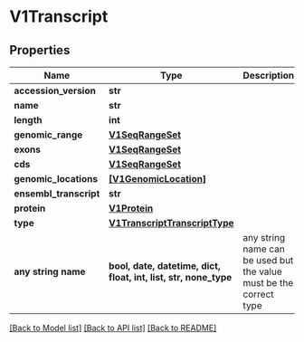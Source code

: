 # V1Transcript


## Properties
Name | Type | Description | Notes
------------ | ------------- | ------------- | -------------
**accession_version** | **str** |  | [optional] 
**name** | **str** |  | [optional] 
**length** | **int** |  | [optional] 
**genomic_range** | [**V1SeqRangeSet**](V1SeqRangeSet.md) |  | [optional] 
**exons** | [**V1SeqRangeSet**](V1SeqRangeSet.md) |  | [optional] 
**cds** | [**V1SeqRangeSet**](V1SeqRangeSet.md) |  | [optional] 
**genomic_locations** | [**[V1GenomicLocation]**](V1GenomicLocation.md) |  | [optional] 
**ensembl_transcript** | **str** |  | [optional] 
**protein** | [**V1Protein**](V1Protein.md) |  | [optional] 
**type** | [**V1TranscriptTranscriptType**](V1TranscriptTranscriptType.md) |  | [optional] 
**any string name** | **bool, date, datetime, dict, float, int, list, str, none_type** | any string name can be used but the value must be the correct type | [optional]

[[Back to Model list]](../README.md#documentation-for-models) [[Back to API list]](../README.md#documentation-for-api-endpoints) [[Back to README]](../README.md)


